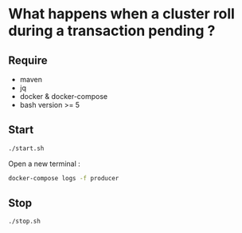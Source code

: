# What happens when a cluster roll during a transaction pending ?

## Require

- maven
- jq
- docker & docker-compose
- bash version >= 5

## Start 
``` bash
./start.sh
```

Open a new terminal :
``` bash
docker-compose logs -f producer
```

## Stop
``` bash
./stop.sh
```
